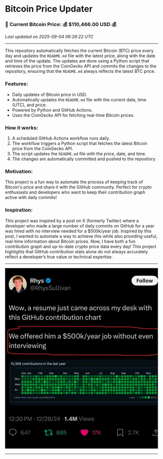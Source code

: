 # Bitcoin Price Updater

### 🚨 **Current Bitcoin Price**: **💰 $110,466.00 USD** 💰
_Last updated on 2025-09-04 06:26:22 UTC_

---

This repository automatically fetches the current Bitcoin (BTC) price every day and updates the `README.md` file with the latest price, along with the date and time of the update.
The updates are done using a Python script that retrieves the price from the CoinGecko API and commits the changes to the repository, ensuring that the `README.md` always reflects the latest BTC price.

### Features:
- Daily updates of Bitcoin price in USD.
- Automatically updates the `README.md` file with the current date, time (UTC), and price.
- Powered by Python and GitHub Actions.
- Uses the CoinGecko API for fetching real-time Bitcoin prices.

### How it works:
1. A scheduled GitHub Actions workflow runs daily.
2. The workflow triggers a Python script that fetches the latest Bitcoin price from the CoinGecko API.
3. The script updates the `README.md` file with the price, date, and time.
4. The changes are automatically committed and pushed to the repository.

### Motivation:
This project is a fun way to automate the process of keeping track of Bitcoin's price and share it with the GitHub community.
Perfect for crypto enthusiasts and developers who want to keep their contribution graph active with daily commits!

### Inspiration:
This project was inspired by a post on X (formerly Twitter) where a developer who made a large number of daily commits on GitHub for a year was hired with no interview needed for a $500k/year job.
Inspired by this post, I wanted to automate a way to achieve this while also providing useful, real-time information about Bitcoin prices.
Now, I have both a fun contribution graph and up-to-date crypto price data every day!
This project highlights that GitHub contribution stats alone do not always accurately reflect a developer’s true value or technical expertise.

---

![Image](./image/image.jpeg)

---
